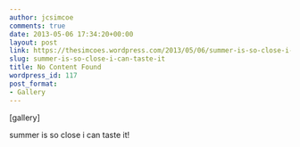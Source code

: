 ```yaml
---
author: jcsimcoe
comments: true
date: 2013-05-06 17:34:20+00:00
layout: post
link: https://thesimcoes.wordpress.com/2013/05/06/summer-is-so-close-i-can-taste-it/
slug: summer-is-so-close-i-can-taste-it
title: No Content Found
wordpress_id: 117
post_format:
- Gallery
---
```


[gallery]


summer is so close i can taste it!
